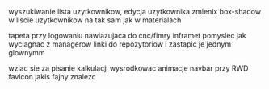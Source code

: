 wyszukiwanie lista uzytkownikow,
edycja uzytkownika
zmienix box-shadow w liscie uzytkownikow na tak sam jak w materialach

tapeta przy logowaniu nawiazujaca do cnc/fimry inframet
pomyslec jak wyciagnac z managerow linki do repozytoriow i zastapic je jednym glownymm

wziac sie za pisanie kalkulacji
wysrodkowac animacje navbar przy RWD
favicon jakis fajny znalezc
